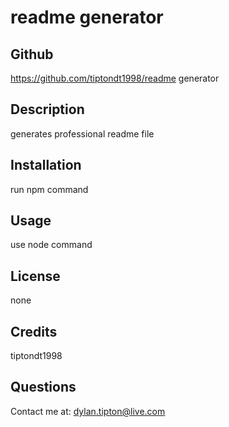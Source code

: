 # readme generator
## Github
https://github.com/tiptondt1998/readme generator
## Description
generates professional readme file
## Installation
 run npm command
## Usage
use node command
## License
none
## Credits
tiptondt1998
## Questions
Contact me at: dylan.tipton@live.com
